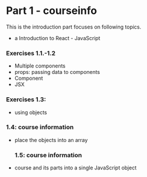 
# Part 1 - courseinfo

This is the introduction part focuses on following topics.

- a Introduction to React - JavaScript

### Exercises 1.1.-1.2

- Multiple components
- props: passing data to components
- Component
- JSX

### Exercises 1.3:

- using objects

### 1.4: course information

- place the objects into an array

  ### 1.5: course information

- course and its parts into a single JavaScript object
